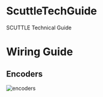 # ScuttleTechGuide
SCUTTLE Technical Guide

# Wiring Guide

## Encoders
![encoders](/image/encoders.png)
